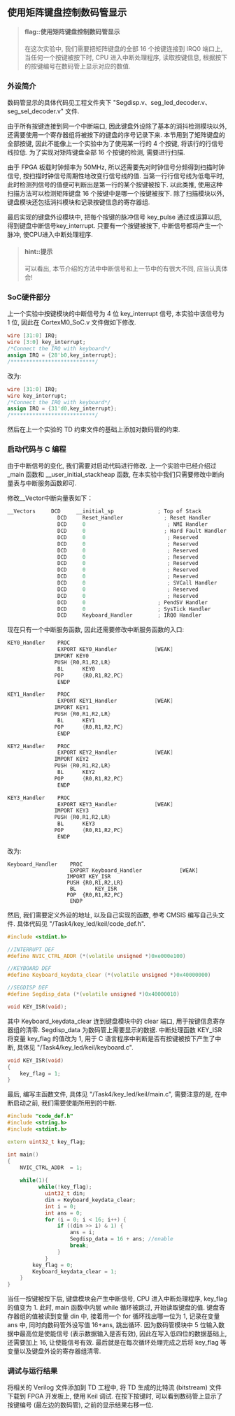 ## 使用矩阵键盘控制数码管显示

<!-- -->
> #### flag::使用矩阵键盘控制数码管显示
> 在这次实验中, 我们需要把矩阵键盘的全部 16 个按键连接到 IRQ0 端口上, 当任何一个按键被按下时, CPU 进入中断处理程序, 读取按键信息, 根据按下的按键编号在数码管上显示对应的数值.

### 外设简介

数码管显示的具体代码见工程文件夹下 "Segdisp.v、seg_led_decoder.v、seg_sel_decoder.v" 文件.

由于所有按键连接到同一个中断端口, 因此键盘外设除了基本的消抖检测模块以外, 还需要使用一个寄存器组将被按下的键盘的序号记录下来. 本节用到了矩阵键盘的全部按键, 因此不能像上一个实验中为了使用某一行的 4 个按键, 将该行的行信号线拉低. 为了实现对矩阵键盘全部 16 个按键的检测, 需要进行扫描. 

由于 FPGA 板载时钟频率为 50MHz, 所以还需要先对时钟信号分频得到扫描时钟信号, 按扫描时钟信号周期性地改变行信号线的值. 当第一行行信号线为低电平时, 此时检测列信号的值便可判断出是第一行的某个按键被按下. 以此类推, 使用这种扫描方法可以检测矩阵键盘 16 个按键中是哪一个按键被按下. 除了扫描模块以外, 键盘模块还包括消抖模块和记录按键信息的寄存器组. 

最后实现的键盘外设模块中, 把每个按键的脉冲信号 key_pulse 通过或运算以后, 得到键盘中断信号key_interrupt. 只要有一个按键被按下, 中断信号都将产生一个脉冲, 使CPU进入中断处理程序. 

<!-- -->
> #### hint::提示
> 可以看出, 本节介绍的方法中中断信号和上一节中的有很大不同, 应当认真体会!

### SoC硬件部分

上一个实验中按键模块的中断信号为 4 位 key_interrupt 信号, 本实验中该信号为 1 位, 因此在 CortexM0_SoC.v 文件做如下修改.

```verilog
wire [31:0] IRQ;
wire [3:0] key_interrupt;
/*Connect the IRQ with keyboard*/
assign IRQ = {28'b0,key_interrupt};
/***************************/
```

改为:

```verilog
wire [31:0] IRQ;
wire key_interrupt;
/*Connect the IRQ with keyboard*/
assign IRQ = {31'd0,key_interrupt};
/***************************/
```

然后在上一个实验的 TD 约束文件的基础上添加对数码管的约束.

### 启动代码与 C 编程

由于中断信号的变化, 我们需要对启动代码进行修改. 上一个实验中已经介绍过 _main 函数和 __user_initial_stackheap 函数, 在本实验中我们只需要修改中断向量表与中断服务函数即可.

修改__Vector中断向量表如下：

```cpp
__Vectors     DCD     __initial_sp              ; Top of Stack
                DCD     Reset_Handler             ; Reset Handler
                DCD     0			               ; NMI Handler
                DCD     0				          ; Hard Fault Handler
                DCD     0                          ; Reserved
                DCD     0                          ; Reserved
                DCD     0                          ; Reserved
                DCD     0                          ; Reserved
                DCD     0                          ; Reserved
                DCD     0                          ; Reserved
                DCD     0                          ; Reserved
                DCD     0			               ; SVCall Handler
                DCD     0                          ; Reserved
                DCD     0                          ; Reserved
                DCD     0            			; PendSV Handler
                DCD     0          				; SysTick Handler
                DCD     Keyboard_Handler        ; IRQ0 Handler
```

现在只有一个中断服务函数, 因此还需要修改中断服务函数的入口:

```c
KEY0_Handler    PROC
                EXPORT KEY0_Handler            [WEAK]
			   IMPORT KEY0
			   PUSH	{R0,R1,R2,LR}
                BL		KEY0
			   POP		{R0,R1,R2,PC}
                ENDP

KEY1_Handler    PROC
                EXPORT KEY1_Handler            [WEAK]
			   IMPORT KEY1
			   PUSH	{R0,R1,R2,LR}
                BL		KEY1
			   POP		{R0,R1,R2,PC}
                ENDP

KEY2_Handler    PROC
                EXPORT KEY2_Handler            [WEAK]
			   IMPORT KEY2
			   PUSH	{R0,R1,R2,LR}
                BL		KEY2
			   POP		{R0,R1,R2,PC}
                ENDP

KEY3_Handler    PROC
                EXPORT KEY3_Handler            [WEAK]
			   IMPORT KEY3
			   PUSH	{R0,R1,R2,LR}
                BL		KEY3
			   POP		{R0,R1,R2,PC}
                ENDP
```

改为:

```
Keyboard_Handler    PROC
                    EXPORT Keyboard_Handler            [WEAK]
			       IMPORT KEY_ISR
			       PUSH	{R0,R1,R2,LR}
                    BL		KEY_ISR
			       POP	{R0,R1,R2,PC}
                    ENDP
```

然后, 我们需要定义外设的地址, 以及自己实现的函数, 参考 CMSIS 编写自己头文件. 具体代码见 "/Task4/key_led/keil/code_def.h".

```cpp
#include <stdint.h>

//INTERRUPT DEF
#define NVIC_CTRL_ADDR (*(volatile unsigned *)0xe000e100)

//KEYBOARD DEF
#define Keyboard_keydata_clear (*(volatile unsigned *)0x40000000)

//SEGDISP DEF
#define Segdisp_data (*(volatile unsigned *)0x40000010)

void KEY_ISR(void);
```

其中 Keyboard_keydata_clear 连到键盘模块中的 clear 端口, 用于按键信息寄存器组的清零. Segdisp_data 为数码管上需要显示的数据. 中断处理函数 KEY_ISR 将变量 key_flag 的值改为 1, 用于 C 语言程序中判断是否有按键被按下产生了中断, 具体见 "/Task4/key_led/keil/keyboard.c".

```c
void KEY_ISR(void)
{
	key_flag = 1;
}
```

最后, 编写主函数文件, 具体见 "/Task4/key_led/keil/main.c", 需要注意的是, 在中断启动之前, 我们需要使能所用到的中断.

```cpp
#include "code_def.h"
#include <string.h>
#include <stdint.h>

extern uint32_t key_flag;

int main()
{   
	NVIC_CTRL_ADDR	= 1;
	
    while(1){
		  while(!key_flag);
		    uint32_t din;
		    din = Keyboard_keydata_clear;
		    int i = 0;
		    int ans = 0;
		    for (i = 0; i < 16; i++) {
			    if ((din >> i) & 1) {
			     	ans = i;
				    Segdisp_data = 16 + ans; //enable
				    break;
				}
			}
		key_flag = 0;
		Keyboard_keydata_clear = 1;
	}
}
```

当任一按键被按下后, 键盘模块会产生中断信号, CPU 进入中断处理程序, key_flag 的值变为 1. 此时, main 函数中内层 while 循环被跳过, 开始读取键盘的值. 键盘寄存器组的值被读到变量 din 中, 接着用一个 for 循环找出哪一位为 1, 记录在变量 ans 中, 同时向数码管外设写值 16+ans, 跳出循环. 因为数码管模块中 5 位输入数据中最高位是使能信号 (表示数据输入是否有效), 因此在写入低四位的数据基础上, 还需要加上 16, 让使能信号有效. 最后就是在每次循环处理完成之后将 key_flag 等变量以及键盘外设的寄存器组清零.

### 调试与运行结果

将相关的 Verilog 文件添加到 TD 工程中, 将 TD 生成的比特流 (bitstream) 文件下载到 FPGA 开发板上, 使用 Keil 调试. 在按下按键时, 可以看到数码管上显示了按键编号 (最左边的数码管), 之前的显示结果右移一位.
